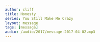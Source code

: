 ```yaml
---
author: cliff
title: Honesty
series: You Still Make Me Crazy
layout: message
tags: [message]
audio: /audio/2017/message-2017-04-02.mp3
---
```

